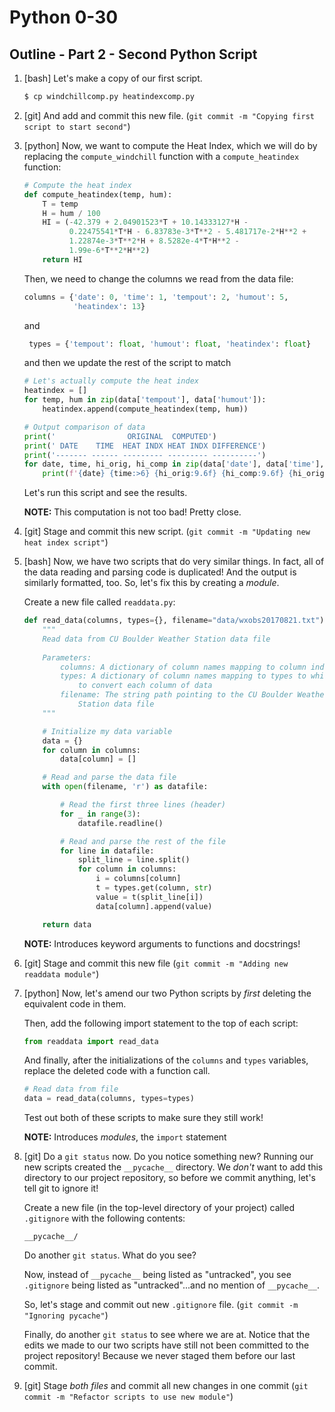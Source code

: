 Python 0-30
===========

Outline - Part 2 - Second Python Script
---------------------------------------

1. [bash] Let's make a copy of our first script.
   
   ```bash
   $ cp windchillcomp.py heatindexcomp.py
   ```

1. [git] And add and commit this new file.
   (`git commit -m "Copying first script to start second"`)

1. [python] Now, we want to compute the Heat Index, which we
   will do by replacing the `compute_windchill` function with
   a `compute_heatindex` function:
   
   ```python
   # Compute the heat index
   def compute_heatindex(temp, hum):
       T = temp
       H = hum / 100
       HI = (-42.379 + 2.04901523*T + 10.14333127*H -
             0.22475541*T*H - 6.83783e-3*T**2 - 5.481717e-2*H**2 +
             1.22874e-3*T**2*H + 8.5282e-4*T*H**2 -
             1.99e-6*T**2*H**2)
       return HI
   ```
   
   Then, we need to change the columns we read from the data file:
   
   ```python
   columns = {'date': 0, 'time': 1, 'tempout': 2, 'humout': 5,
              'heatindex': 13}
   ```
   
   and
   
   ```python
    types = {'tempout': float, 'humout': float, 'heatindex': float}
   ```

   and then we update the rest of the script to match
   
   ```python
   # Let's actually compute the heat index
   heatindex = []
   for temp, hum in zip(data['tempout'], data['humout']):
       heatindex.append(compute_heatindex(temp, hum))

   # Output comparison of data
   print('                ORIGINAL  COMPUTED')
   print(' DATE    TIME  HEAT INDX HEAT INDX DIFFERENCE')
   print('------- ------ --------- --------- ----------')
   for date, time, hi_orig, hi_comp in zip(data['date'], data['time'], data['heatindex'], heatindex):
       print(f'{date} {time:>6} {hi_orig:9.6f} {hi_comp:9.6f} {hi_orig-hi_comp:10.6f}')
   ```
   
   Let's run this script and see the results.
   
   **NOTE:** This computation is not too bad!  Pretty close.

1. [git] Stage and commit this new script.
   (`git commit -m "Updating new heat index script"`)

1. [bash] Now, we have two scripts that do very similar things.
   In fact, all of the data reading and parsing code is duplicated!
   And the output is similarly formatted, too.  So, let's fix this
   by creating a *module*.
   
   Create a new file called `readdata.py`:
   
   ```python
   def read_data(columns, types={}, filename="data/wxobs20170821.txt"):
       """
       Read data from CU Boulder Weather Station data file
       
       Parameters:
           columns: A dictionary of column names mapping to column indices
           types: A dictionary of column names mapping to types to which
               to convert each column of data
           filename: The string path pointing to the CU Boulder Weather
               Station data file
       """

       # Initialize my data variable
       data = {}
       for column in columns:
           data[column] = []

       # Read and parse the data file
       with open(filename, 'r') as datafile:

           # Read the first three lines (header)
           for _ in range(3):
               datafile.readline()

           # Read and parse the rest of the file
           for line in datafile:
               split_line = line.split()
               for column in columns:
                   i = columns[column]
                   t = types.get(column, str)
                   value = t(split_line[i])
                   data[column].append(value)

       return data
   ```
   
   **NOTE:** Introduces keyword arguments to functions and
   docstrings!

1. [git] Stage and commit this new file
   (`git commit -m "Adding new readdata module"`)

1. [python] Now, let's amend our two Python scripts by *first* deleting
   the equivalent code in them.
   
   Then, add the following import statement to the top of each script:
   
   ```python
   from readdata import read_data   
   ```
   
   And finally, after the initializations of the `columns` and `types`
   variables, replace the deleted code with a function call.
   
   ```python
   # Read data from file
   data = read_data(columns, types=types)
   ```
   
   Test out both of these scripts to make sure they still work!
   
   **NOTE:** Introduces *modules*, the `import` statement
   
1. [git] Do a `git status` now.  Do you notice something new?  Running
   our new scripts created the `__pycache__` directory.  We *don't*
   want to add this directory to our project repository, so before we
   commit anything, let's tell git to ignore it!
   
   Create a new file (in the top-level directory of your project) called
   `.gitignore` with the following contents:
   
   ```text
   __pycache__/
   ```
   
   Do another `git status`.  What do you see?
   
   Now, instead of `__pycache__` being listed as "untracked", you see
   `.gitignore` being listed as "untracked"...and no mention of `__pycache__`.
   
   So, let's stage and commit out new `.gitignore` file.
   (`git commit -m "Ignoring pycache"`)
   
   Finally, do another `git status` to see where we are at.  Notice that
   the edits we made to our two scripts have still not been committed to
   the project repository!  Because we never staged them before our last
   commit.
   
1. [git] Stage *both files* and commit all new changes in one commit
   (`git commit -m "Refactor scripts to use new module"`)
